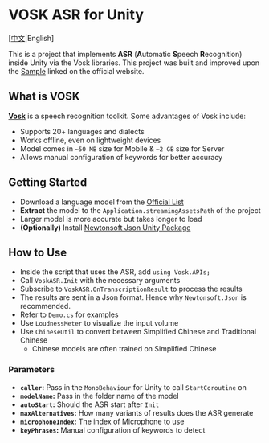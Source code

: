 ﻿# VOSK ASR for Unity
[[中文](README.md)|English]

This is a project that implements **ASR** (**A**utomatic **S**peech **R**ecognition) inside Unity via the Vosk libraries. 
This project was built and improved upon the [Sample](https://github.com/alphacep/vosk-unity-asr) linked on the official website. 

## What is VOSK
**[Vosk](https://alphacephei.com/vosk/)** is a speech recognition toolkit. Some advantages of Vosk include:
- Supports 20+ languages and dialects
- Works offline, even on lightweight devices
- Model comes in `~50 MB` size for Mobile & `~2 GB` size for Server
- Allows manual configuration of keywords for better accuracy

## Getting Started
- Download a language model from the [Official List](https://alphacephei.com/vosk/models)
- **Extract** the model to the `Application.streamingAssetsPath` of the project
- Larger model is more accurate but takes longer to load
- **(Optionally)** Install [Newtonsoft Json Unity Package](https://docs.unity3d.com/Packages/com.unity.nuget.newtonsoft-json@3.2/manual/index.html) 

## How to Use
- Inside the script that uses the ASR, add `using Vosk.APIs;`
- Call `VoskASR.Init` with the necessary arguments
- Subscribe to `VoskASR.OnTranscriptionResult` to process the results
- The results are sent in a Json format. Hence why `Newtonsoft.Json` is recommended.
- Refer to `Demo.cs` for examples
- Use `LoudnessMeter` to visualize the input volume
- Use `ChineseUtil` to convert between Simplified Chinese and Traditional Chinese
    - Chinese models are often trained on Simplified Chinese

### Parameters
- **`caller`:** Pass in the `MonoBehaviour` for Unity to call `StartCoroutine` on
- **`modelName`:** Pass in the folder name of the model 
- **`autoStart`:** Should the ASR start after `Init`
- **`maxAlternatives`:** How many variants of results does the ASR generate
- **`microphoneIndex`:** The index of Microphone to use
- **`keyPhrases`:** Manual configuration of keywords to detect